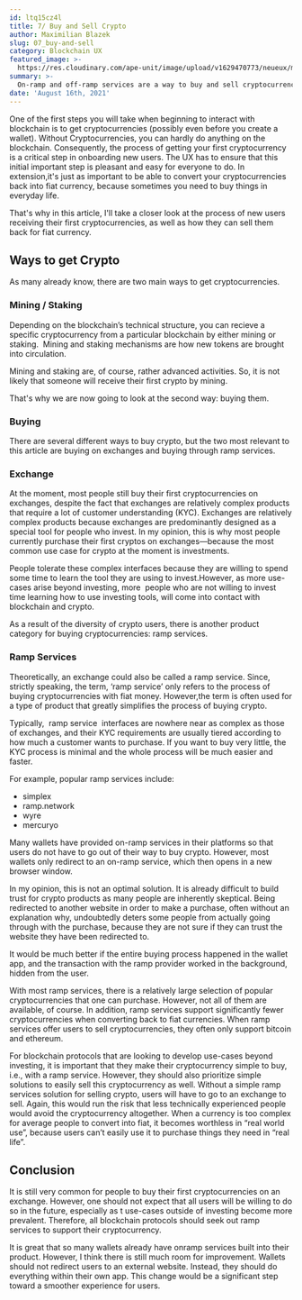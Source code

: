 ```yaml
---
id: ltq15cz4l
title: 7/ Buy and Sell Crypto
author: Maximilian Blazek
slug: 07_buy-and-sell
category: Blockchain UX
featured_image: >-
  https://res.cloudinary.com/ape-unit/image/upload/v1629470773/neueux/media/articles/Frame%202042.png
summary: >-
  On-ramp and off-ramp services are a way to buy and sell cryptocurrencies with fiat money quickly and easily. They provide an essential service because they significantly lower the barrier to entry for inexperienced users. Without these services, inexperienced users would be overwhelmed with the interfaces and interactions required to buy cryptocurrencies on an exchange.
date: 'August 16th, 2021'
---
```

One of the first steps you will take when beginning to interact with blockchain is to get cryptocurrencies (possibly even before you create a wallet). Without Cryptocurrencies, you can hardly do anything on the blockchain. Consequently, the process of getting your first cryptocurrency is a critical step in onboarding new users. The UX has to ensure that this initial important step is pleasant and easy for everyone to do. In extension,it's just as important to be able to convert your cryptocurrencies back into fiat currency, because sometimes you need to buy things in everyday life.

That's why in this article, I'll take a closer look at the process of new users receiving their first cryptocurrencies, as well as how they can sell them back for fiat currency.

## Ways to get Crypto

As many already know, there are two main ways to get cryptocurrencies.

### Mining / Staking

Depending on the blockchain’s technical structure, you can recieve a specific cryptocurrency from a particular blockchain by either mining or staking.  Mining and staking mechanisms are how new tokens are brought into circulation.

Mining and staking are, of course, rather advanced activities. So, it is not likely that someone will receive their first crypto by mining.

That's why we are now going to look at the second way: buying them.

### Buying

There are several different ways to buy crypto, but the two most relevant to this article are buying on exchanges and buying through ramp services.

### Exchange

At the moment, most people still buy their first cryptocurrencies on exchanges, despite the fact that exchanges are relatively complex products that require a lot of customer understanding (KYC). Exchanges are relatively complex products because exchanges are predominantly designed as a special tool for people who invest. In my opinion, this is why most people currently purchase their first cryptos on exchanges—because the most common use case for crypto at the moment is investments.

People tolerate these complex interfaces because they are willing to spend some time to learn the tool they are using to invest.However, as more use-cases arise beyond investing, more  people who are not willing to invest time learning how to use investing tools, will come into contact with blockchain and crypto.

As a result of the diversity of crypto users, there is another product category for buying cryptocurrencies: ramp services.

### Ramp Services

Theoretically, an exchange could also be called a ramp service. Since, strictly speaking, the term, ‘ramp service’ only refers to the process of buying cryptocurrencies with fiat money. However,the term is often used for a type of product that greatly simplifies the process of buying crypto.

Typically,  ramp service  interfaces are nowhere near as complex as those of exchanges, and their KYC requirements are usually tiered according to how much a customer wants to purchase. If you want to buy very little, the KYC process is minimal and the whole process will be much easier and faster.

For example, popular ramp services include:

- simplex
- ramp.network
- wyre
- mercuryo

Many wallets have provided on-ramp services in their platforms so that users do not have to go out of their way to buy crypto. However, most wallets only redirect to an on-ramp service, which then opens in a new browser window.

In my opinion, this is not an optimal solution. It is already difficult to build trust for crypto products as many people are inherently skeptical. Being redirected to another website in order to make a purchase, often without an explanation why, undoubtedly deters some people from actually going through with the purchase, because they are not sure if they can trust the website they have been redirected to.

It would be much better if the entire buying process happened in the wallet app, and the transaction with the ramp provider worked in the background, hidden from the user.

With most ramp services, there is a relatively large selection of popular cryptocurrencies that one can purchase. However, not all of them are available, of course. In addition, ramp services support significantly fewer cryptocurrencies when converting back to fiat currencies. When ramp services offer users to sell cryptocurrencies, they often only support bitcoin and ethereum.

For blockchain protocols that are looking to develop use-cases beyond investing, it is important that they make their cryptocurrency simple to buy, i.e., with a ramp service. However, they should also prioritize simple solutions to easily sell this cryptocurrency as well. Without a simple ramp services solution for selling crypto, users will have to go to an exchange to sell. Again, this would run the risk that less technically experienced people would avoid the cryptocurrency altogether. When a currency is too complex for average people to convert into fiat, it becomes worthless in “real world use”, because users can’t easily use it to purchase things they need in “real life”.

## Conclusion

It is still very common for people to buy their first cryptocurrencies on an exchange. However, one should not expect that all users will be willing to do so in the future, especially as t use-cases outside of investing become more prevalent. Therefore, all blockchain protocols should seek out ramp services to support their cryptocurrency.

It is great that so many wallets already have onramp services built into their product. However, I think there is still much room for improvement. Wallets should not redirect users to an external website. Instead, they should do everything within their own app. This change would be a significant step toward a smoother experience for users.
